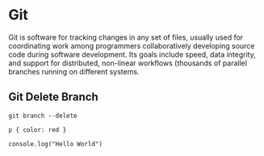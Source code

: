 <h1> Git </h1>

<p>Git is software for tracking changes in any set of files, usually used for coordinating work among programmers collaboratively developing source code during software development. Its goals include speed, data integrity, and support for distributed, non-linear workflows (thousands of parallel branches running on different systems.</p>

<h2>Git Delete Branch</h2>
<pre><code class="language-js">git branch --delete</code></pre>

<pre><code class="language-css">p { color: red }</code></pre>

<pre><code class="language-js">console.log("Hello World")</code>
